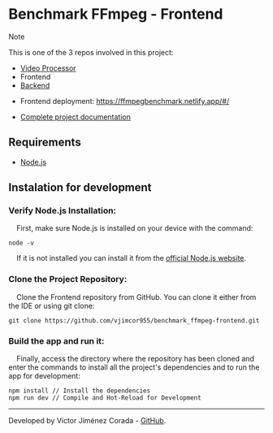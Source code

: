 # Benchmark FFmpeg - Frontend

> [!NOTE]
> This is one of the 3 repos involved in this project:
> * [Video Processor](https://github.com/vjimcor955/benchmark_ffmpeg-video_processor.git)
> * Frontend
> * [Backend](https://github.com/vjimcor955/benchmark_ffmpeg-backend)

* Frontend deployment: https://ffmpegbenchmark.netlify.app/#/

* [Complete project documentation](https://docs.google.com/document/d/1BiLZMec3593rihFXTcNCVjMaDec9oPi9uthvoekkeUc/edit?usp=sharing)

## Requirements

  - [Node.js](https://nodejs.org/)

## Instalation for development

### Verify Node.js Installation:

&nbsp;&nbsp;&nbsp;&nbsp;First, make sure Node.js is installed on your device with the command:
```
node -v
``` 
&nbsp;&nbsp;&nbsp;&nbsp;If it is not installed you can install it from the [official Node.js website](https://nodejs.org/).

### Clone the Project Repository:

&nbsp;&nbsp;&nbsp;&nbsp;Clone the Frontend repository from GitHub. You can clone it either from the IDE or using git clone:
```
git clone https://github.com/vjimcor955/benchmark_ffmpeg-frontend.git
```

### Build the app and run it:

&nbsp;&nbsp;&nbsp;&nbsp;Finally, access the directory where the repository has been cloned and enter the commands to install all the project's dependencies and to run the app for development:
```
npm install // Install the dependencies
npm run dev // Compile and Hot-Reload for Development 
```

---

Developed by Víctor Jiménez Corada - [GitHub](https://github.com/vjimcor955).
